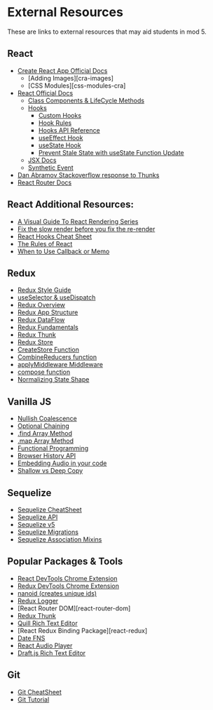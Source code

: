 # External Resources

These are links to external resources that may aid students in mod 5.

## React

- [Create React App Official Docs][cra-docs]
  - [Adding Images][cra-images]
  - [CSS Modules][css-modules-cra]
- [React Official Docs][react-docs]
  - [Class Components & LifeCycle Methods][class-components]
  - [Hooks][react-hooks]
    - [Custom Hooks][custom-hooks]
    - [Hook Rules][react-hook-rules]
    - [Hooks API Reference][hooks-api]
    - [useEffect Hook][react-useeffect]
    - [useState Hook][react-usestate]
    - [Prevent Stale State with useState Function Update][react-function-update]
  - [JSX Docs][react-jsx]
  - [Synthetic Event][synthetic-events]
- [Dan Abramov Stackoverflow response to Thunks][abramov-article]
- [React Router Docs][react-router-docs-v5]

## React Additional Resources:

- [A Visual Guide To React Rendering Series][visual-guide-to-react-rendering]
- [Fix the slow render before you fix the re-render][fix-render]
- [React Hooks Cheat Sheet][react-hooks-cheatsheet]
- [The Rules of React][rules-of-react]
- [When to Use Callback or Memo][when-use-callback-memo]

## Redux

- [Redux Style Guide][redux-style-guide]
- [useSelector & useDispatch][redux-hooks]
- [Redux Overview][redux-overview]
- [Redux App Structure][redux-app-structure]
- [Redux DataFlow][redux-data-flow]
- [Redux Fundamentals][redux-fundamentals]
- [Redux Thunk][redux-thunks]
- [Redux Store][redux-store]
- [CreateStore Function][createstore]
- [CombineReducers function][combine-reducers]
- [applyMiddleware Middleware][applymiddleware]
- [compose function][compose]
- [Normalizing State Shape][normalizing-state-shape]

## Vanilla JS

- [Nullish Coalescence][nullish-coalescence]
- [Optional Chaining][optional-chaining]
- [.find Array Method][find-method]
- [.map Array Method][map-function]
- [Functional Programming][functional-programming]
- [Browser History API][browser-history-api]
- [Embedding Audio in your code][embed-audio]
- [Shallow vs Deep Copy][shallow-vs-deep-copy]

## Sequelize

- [Sequelize CheatSheet][sequelize-cheatsheet]
- [Sequelize API][sequelize-api]
- [Sequelize v5][sequelize-v5]
- [Sequelize Migrations][sequelize-migrations]
- [Sequelize Association Mixins][sequelize-association-mixins]

## Popular Packages & Tools

- [React DevTools Chrome Extension][react-dev-tools]
- [Redux DevTools Chrome Extension][redux-dev-tools]
- [nanoid (creates unique ids)][nanoid]
- [Redux Logger][redux-logger]
- [React Router DOM][react-router-dom]
- [Redux Thunk][redux-thunk]
- [Quill Rich Text Editor][quill]
- [React Redux Binding Package][react-redux]
- [Date FNS][date-fns]
- [React Audio Player][audio-player]
- [Draft.js Rich Text Editor][draftjs]

## Git

- [Git CheatSheet][git-cheetsheat]
- [Git Tutorial][git-tutorial]

<!-- react -->

[cra-docs]: https://create-react-app.dev/docs/getting-started/
[react-docs]: https://reactjs.org/docs/getting-started.html
[react-hooks-cheatsheet]: https://gist.github.com/jamesurobertson/f87c68f5eb2839e3dee88279aca6054c
[rules-of-react]: https://gist.github.com/sebmarkbage/75f0838967cd003cd7f9ab938eb1958f
[react-function-update]: https://reactjs.org/docs/hooks-reference.html#usestate
[react-usestate]: https://reactjs.org/docs/hooks-state.html
[react-useeffect]: https://reactjs.org/docs/hooks-effect.html
[react-jsx]: https://reactjs.org/docs/introducing-jsx.html
[custom-hooks]: https://reactjs.org/docs/hooks-custom.html
[react-hooks]: https://reactjs.org/docs/hooks-intro.html
[react-hook-rules]: https://reactjs.org/docs/hooks-rules.html
[synthetic-events]: https://reactjs.org/docs/events.html
[hooks-api]: https://reactjs.org/docs/hooks-reference.html
[react-router-docs-v5]: https://reactrouter.com/web/guides/quick-start
[class-components]: https://reactjs.org/docs/react-component.html

<!-- react additional resources -->

[when-use-callback-memo]: https://kentcdodds.com/blog/usememo-and-usecallback
[fix-render]: https://kentcdodds.com/blog/fix-the-slow-render-before-you-fix-the-re-render
[visual-guide-to-react-rendering]: https://alexsidorenko.com/blog/react-render-always-rerenders/

<!-- redux -->

[redux-overview]: https://redux.js.org/tutorials/essentials/part-1-overview-concepts
[redux-app-structure]: https://redux.js.org/tutorials/essentials/part-2-app-structure
[redux-thunks]: https://redux.js.org/tutorials/essentials/part-5-async-logic
[normalize-and-performance]: https://redux.js.org/tutorials/essentials/part-6-performance-normalization
[redux-store]: https://redux.js.org/tutorials/fundamentals/part-4-store
[redux-fundamentals]: https://redux.js.org/tutorials/fundamentals/part-1-overview
[redux-data-flow]: https://redux.js.org/tutorials/fundamentals/part-1-overview
[redux-style-guide]: https://redux.js.org/style-guide/style-guide
[redux-hooks]: https://react-redux.js.org/api/hooks
[createstore]: https://redux.js.org/api/createstore
[redux-store]: https://redux.js.org/api/store
[normalizing-state-shape]: https://redux.js.org/usage/structuring-reducers/normalizing-state-shape
[combine-reducers]: https://redux.js.org/api/combinereducers
[applymiddleware]: https://redux.js.org/api/applymiddleware
[compose]: https://redux.js.org/api/compose
[abramov-article]: https://stackoverflow.com/questions/34570758/why-do-we-need-middleware-for-async-flow-in-redux/34599594#34599594
[redux-thunk]: https://www.npmjs.com/package/redux-thunk

<!-- vanilla js -->

[nullish-coalescence]: https://developer.mozilla.org/en-US/docs/Web/JavaScript/Reference/Operators/Nullish_coalescing_operator
[optional-chaining]: https://developer.mozilla.org/en-US/docs/Web/JavaScript/Reference/Operators/Optional_chaining
[functional-programming]: https://medium.com/javascript-scene/master-the-javascript-interview-what-is-functional-programming-7f218c68b3a0
[map-function]: https://developer.mozilla.org/en-US/docs/Web/JavaScript/Reference/Global_Objects/Array/map
[find-method]: https://developer.mozilla.org/en-us/docs/web/javascript/reference/global_objects/array/find
[embed-audio]: https://developer.mozilla.org/en-US/docs/Web/HTML/Element/audio
[shallow-vs-deep-copy]: https://javascript.plainenglish.io/shallow-copy-and-deep-copy-in-javascript-a0a04104ab5c

<!-- sequelize -->

[sequelize-api]: https://sequelize.org/master/identifiers.html
[sequelize-v5]: https://sequelize.org/v5/
[sequelize-cheatsheet]: ./assets/sequelize_cheatsheet.pdf
[sequelize-migrations]: https://sequelize.org/master/manual/migrations.html
[sequelize-association-mixins]: https://stackoverflow.com/questions/49467654/what-methods-mixins-sequelize-adds-to-the-models-when-an-association-is-made

<!-- popular tools -->

[browser-history-api]: https://developer.mozilla.org/en-US/docs/Web/API/History_API
[date-fns]: https://www.npmjs.com/package/date-fns
[audio-player]: https://www.npmjs.com/package/react-audio-player
[react-dev-tools]: https://chrome.google.com/webstore/detail/react-developer-tools/fmkadmapgofadopljbjfkapdkoienihi?hl=en
[redux-dev-tools]: https://chrome.google.com/webstore/detail/redux-devtools/lmhkpmbekcpmknklioeibfkpmmfibljd?hl=en
[redux-logger]: https://www.npmjs.com/package/redux-logger
[nanoid]: https://www.npmjs.com/package/nanoid
[quill]: https://www.npmjs.com/package/quill
[draftjs]: https://draftjs.org/

<!--  -->

[react-calendar-vs-react-scheduler]: https://www.telerik.com/blogs/react-calendar-vs-react-scheduler-whats-difference-when-use#:~:text=A%20React%20calendar%20component%20is,birth%20or%20employee%20start%20date.&text=So%20a%20calendar%20is%20more,used%20for%20detailed%20schedules%2Fagendas.
[reconciliation-deep-dive]: https://www.velotio.com/engineering-blog/react-fiber-algorithm
[react-rendering-behavior]: https://blog.isquaredsoftware.com/2020/05/blogged-answers-a-mostly-complete-guide-to-react-rendering-behavior/
[context-not-state-management-tool]: https://blog.isquaredsoftware.com/2021/01/context-redux-differences/
[context-not-state-management]: https://blog.isquaredsoftware.com/2021/01/context-redux-differences/
[redux-vs-context-api]: https://daveceddia.com/context-api-vs-redux/

<!-- git links -->

[git-cheetsheat]: ./assets/git-cheatsheet
[git-tutorial]: https://www.atlassian.com/git/tutorials/setting-up-a-repository
